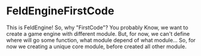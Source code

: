 # FeldEngineFirstCode
This is FeldEngine! So, why "FirstCode"? 
You probably Know, we want to create a game engine with different module. But, for now, we can't define where will go some function, what module depend of what module...
So, for now we creating a unique core module, before created all other module. 
